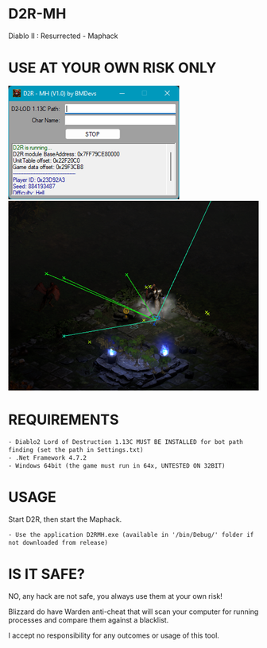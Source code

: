 # D2R-MH

Diablo II : Resurrected - Maphack

# USE AT YOUR OWN RISK ONLY

![alt tag](https://raw.githubusercontent.com/bouletmarc/D2R-MH/main/D2RMH.png)
![alt tag](https://raw.githubusercontent.com/bouletmarc/D2R-MH/main/D2RMH2.png)

# REQUIREMENTS

    - Diablo2 Lord of Destruction 1.13C MUST BE INSTALLED for bot path finding (set the path in Settings.txt)
    - .Net Framework 4.7.2
    - Windows 64bit (the game must run in 64x, UNTESTED ON 32BIT)

# USAGE

 Start D2R, then start the Maphack.
 
    - Use the application D2RMH.exe (available in '/bin/Debug/' folder if not downloaded from release)

# IS IT SAFE?

NO, any hack are not safe, you always use them at your own risk!

Blizzard do have Warden anti-cheat that will scan your computer for running processes and compare them against a blacklist.

I accept no responsibility for any outcomes or usage of this tool.
